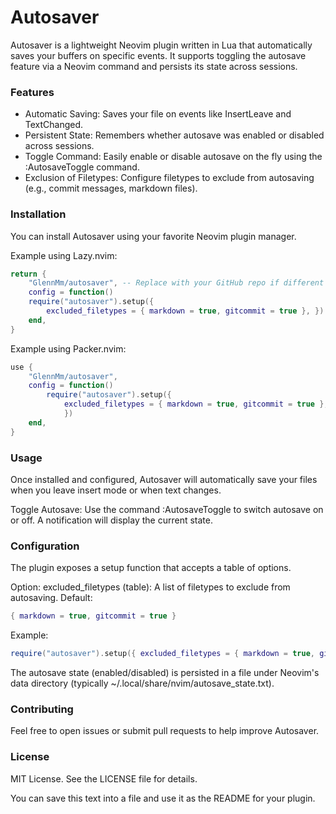 # Autosaver

Autosaver is a lightweight Neovim plugin written in Lua that automatically saves your buffers on specific events. It supports toggling the autosave feature via a Neovim command and persists its state across sessions.

### Features

- Automatic Saving: Saves your file on events like InsertLeave and TextChanged. 
- Persistent State: Remembers whether autosave was enabled or disabled across sessions.
- Toggle Command: Easily enable or disable autosave on the fly using the :AutosaveToggle command. 
- Exclusion of Filetypes: Configure filetypes to exclude from autosaving (e.g., commit messages, markdown files).

### Installation

You can install Autosaver using your favorite Neovim plugin manager.

Example using Lazy.nvim:

```lua
return { 
    "GlennMm/autosaver", -- Replace with your GitHub repo if different 
    config = function() 
    require("autosaver").setup({ 
        excluded_filetypes = { markdown = true, gitcommit = true }, }) 
    end,
}
```

Example using Packer.nvim:

```lua
use { 
    "GlennMm/autosaver", 
    config = function() 
        require("autosaver").setup({ 
            excluded_filetypes = { markdown = true, gitcommit = true }, 
            }) 
    end, 
}
```

### Usage

Once installed and configured, Autosaver will automatically save your files when you leave insert mode or when text changes.

Toggle Autosave: Use the command :AutosaveToggle to switch autosave on or off. A notification will display the current state.

### Configuration

The plugin exposes a setup function that accepts a table of options.

Option: excluded_filetypes (table): A list of filetypes to exclude from autosaving. 
Default: 
```lua
{ markdown = true, gitcommit = true }
```

Example:

```lua 
require("autosaver").setup({ excluded_filetypes = { markdown = true, gitcommit = true, text = true }, })
```

The autosave state (enabled/disabled) is persisted in a file under Neovim's data directory (typically ~/.local/share/nvim/autosave_state.txt).

### Contributing

Feel free to open issues or submit pull requests to help improve Autosaver.

### License

MIT License. See the LICENSE file for details.

You can save this text into a file and use it as the README for your plugin.
